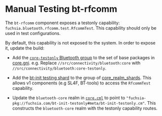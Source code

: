 # Manual Testing bt-rfcomm

The `bt-rfcomm` component exposes a testonly capability: `fuchsia.bluetooth.rfcomm.test.RfcommTest`.
This capability should only be used in test configurations.

By default, this capability is not exposed to the system. In order to expose it, update the build:

* Add the [`core-testonly` Bluetooth group](../../BUILD.gn#53) to the set of base packages in
[core.gni](https://fuchsia.googlesource.com/fuchsia/+/HEAD/products/core.gni).
e.g. Replace `//src/connectivity/bluetooth:core` with `//src/connectivity/bluetooth:core-testonly`.

* Add the [bt-init testing shard](../../core/bt-init/meta/bt-init-testonly.core_shard.cml)
to the group of [core_realm_shards](https://fuchsia.googlesource.com/fuchsia/+/HEAD/products/core.gni).
This allows v1 components (e.g SL4F, BT-tools) to access the `RfcommTest` capability.


* Update the `bluetooth-core` realm in [`core.cml`](https://fuchsia.googlesource.com/fuchsia/+/HEAD/src/sys/core/meta/core.cml)
to point to `"fuchsia-pkg://fuchsia.com/bt-init-testonly#meta/bt-init-testonly.cm"`. This constructs
the `bluetooth-core` realm with the testonly capability routes.
